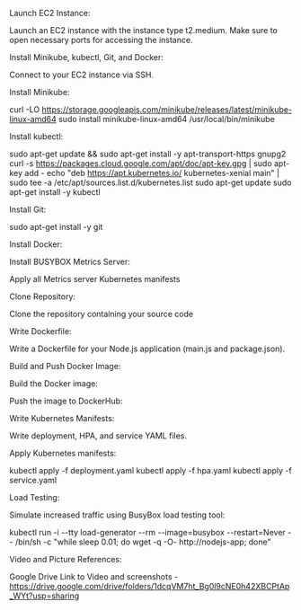 Launch EC2 Instance:

Launch an EC2 instance with the instance type t2.medium.
Make sure to open necessary ports for accessing the instance.

Install Minikube, kubectl, Git, and Docker:

Connect to your EC2 instance via SSH.

Install Minikube:

curl -LO https://storage.googleapis.com/minikube/releases/latest/minikube-linux-amd64
sudo install minikube-linux-amd64 /usr/local/bin/minikube


Install kubectl:

sudo apt-get update && sudo apt-get install -y apt-transport-https gnupg2
curl -s https://packages.cloud.google.com/apt/doc/apt-key.gpg | sudo apt-key add -
echo "deb https://apt.kubernetes.io/ kubernetes-xenial main" | sudo tee -a /etc/apt/sources.list.d/kubernetes.list
sudo apt-get update
sudo apt-get install -y kubectl


Install Git:

sudo apt-get install -y git

Install Docker:

Install BUSYBOX Metrics Server:

Apply all Metrics server Kubernetes manifests


Clone Repository:

Clone the repository containing your source code

Write Dockerfile:

Write a Dockerfile for your Node.js application (main.js and package.json).

Build and Push Docker Image:

Build the Docker image:

Push the image to DockerHub:

Write Kubernetes Manifests:

Write deployment, HPA, and service YAML files.


Apply Kubernetes manifests:

kubectl apply -f deployment.yaml
kubectl apply -f hpa.yaml
kubectl apply -f service.yaml

Load Testing:

Simulate increased traffic using BusyBox load testing tool:

kubectl run -i --tty load-generator --rm --image=busybox --restart=Never -- /bin/sh -c "while sleep 0.01; do wget -q -O- http://nodejs-app; done"


Video and Picture References:

Google Drive Link to Video and screenshots - https://drive.google.com/drive/folders/1dcqVM7ht_Bg0l9cNE0h42XBCPtAp_WYt?usp=sharing
